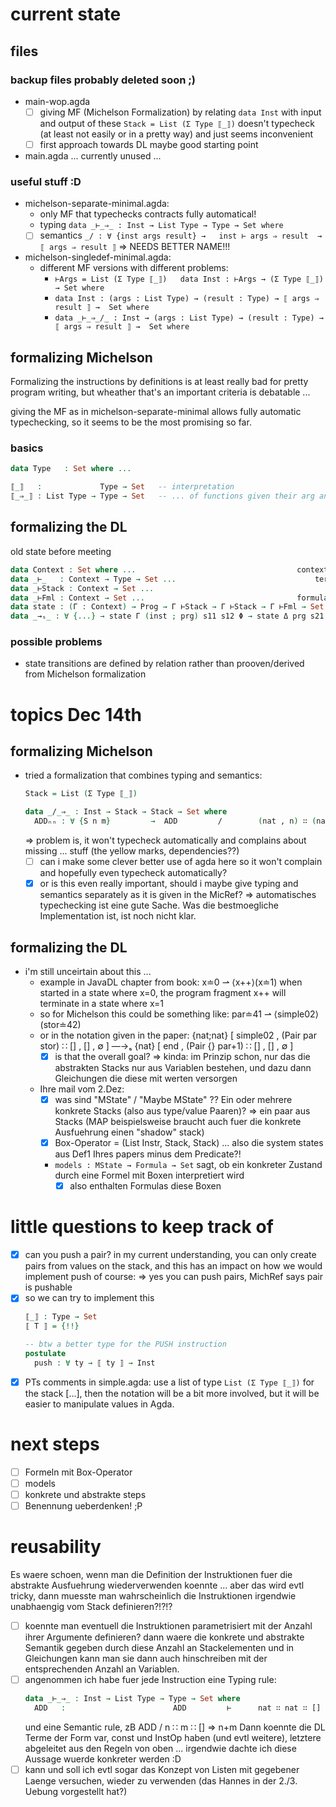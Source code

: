 # current state

## files

### backup files probably deleted soon ;)

- main-wop.agda
  - [ ] giving MF (Michelson Formalization) by relating ```data Inst``` with input and output of these ```Stack = List (Σ Type ⟦_⟧)```
    doesn't typecheck (at least not easily or in a pretty way) and just seems inconvenient
  - [ ] first approach towards DL maybe good starting point
- main.agda ... currently unused ...

### useful stuff :D

- michelson-separate-minimal.agda: 
  - only MF that typechecks contracts fully automatical!
  - typing ```data _⊢_⇒_ : Inst → List Type → Type → Set where```
  - [ ] semantics ```_/ : ∀ {inst args result} →   inst ⊢ args ⇒ result  →  ⟦ args ⇒ result ⟧``` => NEEDS BETTER NAME!!!
- michelson-singledef-minimal.agda:
  - different MF versions with different problems:
    - ```⊢Args = List (Σ Type ⟦_⟧)   data Inst : ⊢Args → (Σ Type ⟦_⟧) → Set where```
	- ```data Inst : (args : List Type) → (result : Type) → ⟦ args ⇒ result ⟧ →  Set where ```
	- ```data _⊢_⇒_/_ : Inst → (args : List Type) → (result : Type) → ⟦ args ⇒ result ⟧ →  Set where```

## formalizing Michelson

Formalizing the instructions by definitions is at least really bad for pretty program writing, but wheather that's an important criteria is debatable ...

giving the MF as in michelson-separate-minimal allows fully automatic typechecking, so it seems to be the most promising so far.

### basics

```agda
data Type   : Set where ...

⟦_⟧   :             Type → Set   -- interpretation
⟦_⇒_⟧ : List Type → Type → Set   -- ... of functions given their arg and result types
```

## formalizing the DL

old state before meeting

```agda
data Context : Set where ...									context of symbolic terms
data _⊢_   : Context → Type → Set ...								terms, functions
data _⊢Stack : Context → Set ...
data _⊢Fml : Context → Set ...									formulas, predicates
data state : (Γ : Context) → Prog → Γ ⊢Stack → Γ ⊢Stack → Γ ⊢Fml → Set ...			as in paper.pdf
data _→ₛ_ : ∀ {...} → state Γ (inst ; prg) s11 s12 Φ → state Δ prg s21 s22 Ψ → Set ...		state transitions as in paper.pdf
```

### possible problems
- state transitions are defined by relation rather than prooven/derived from Michelson formalization

# topics Dec 14th

## formalizing Michelson

- tried a formalization that combines typing and semantics:
  ```agda
  Stack = List (Σ Type ⟦_⟧)

  data _/_⇒_ : Inst → Stack → Stack → Set where
    ADDₙₙ : ∀ {S n m}         →  ADD         /        (nat , n) ∷ (nat , m) ∷ S   ⇒               (nat , n + m) ∷ S
  ```
  => problem is, it won't typecheck automatically and complains about missing ... stuff (the yellow marks, dependencies??)
  - [ ] can i make some clever better use of agda here so it won't complain and hopefully even typecheck automatically?
  - [x] or is this even really important, should i maybe give typing and semantics separately as it is given in the MicRef?
    => automatisches typechecking ist eine gute Sache. Was die bestmoegliche Implementation ist, ist noch nicht klar.

## formalizing the DL

- i'm still unceirtain about this ...
  - example in JavaDL chapter from book:
   	x≐0 ⇀ ⟨x++⟩(x≐1)	when started in a state where x=0, the program fragment x++ will terminate in a state where x=1
  - so for Michelson this could be something like:
    par≐41 ⇀ ⟨simple02⟩(stor≐42)
  - or in the notation given in the paper:
    {nat;nat} [ simple02 , (Pair par stor) ∷ [] , [] , ∅ ] —→ₛ {nat} [ end , (Pair {} par+1) ∷ [] , [] , ∅ ]
	- [x] is that the overall goal?
	  => kinda: im Prinzip schon, nur das die abstrakten Stacks nur aus Variablen bestehen, und dazu dann Gleichungen die diese mit werten versorgen
  - Ihre mail vom 2.Dez:
    - [x] was sind "MState" / "Maybe MState" ?? Ein oder mehrere konkrete Stacks (also aus type/value Paaren)?
	  => ein paar aus Stacks (MAP beispielsweise braucht auch fuer die konkrete Ausfuehrung einen "shadow" stack)
	- [x] Box-Operator = (List Instr, Stack, Stack) ... also die system states aus Def1 Ihres papers minus dem Predicate?!
	- `models : MState → Formula → Set` sagt, ob ein konkreter Zustand durch eine Formel mit Boxen interpretiert wird
	  - [x] also enthalten Formulas diese Boxen
  
# little questions to keep track of

- [x] can you push a pair? in my current understanding, you can only create pairs from values on the stack, and this has an impact on how we would implement push of course:
  => yes you can push pairs, MichRef says pair is pushable
- [x] so we can try to implement this
  ```agda
  ⟦_⟧ : Type → Set
  ⟦ T ⟧ = {!!}

  -- btw a better type for the PUSH instruction
  postulate
    push : ∀ ty → ⟦ ty ⟧ → Inst
  ```
- [x] PTs comments in simple.agda:
  use a list of type `List (Σ Type ⟦_⟧)` for the stack [...], then the notation will be a bit more involved, but it will be easier to manipulate values in Agda.

# next steps

- [ ] Formeln mit Box-Operator
- [ ] models
- [ ] konkrete und abstrakte steps
- [ ] Benennung ueberdenken! ;P

# reusability

Es waere schoen, wenn man die Definition der Instruktionen fuer die abstrakte Ausfuehrung wiederverwenden koennte
... aber das wird evtl tricky, dann muesste man wahrscheinlich die Instruktionen irgendwie unabhaengig vom Stack definieren?!?!?

- [ ] koennte man eventuell die Instruktionen parametrisiert mit der Anzahl ihrer Argumente definieren?
  dann waere die konkrete und abstrakte Semantik gegeben durch diese Anzahl an Stackelementen
  und in Gleichungen kann man sie dann auch hinschreiben mit der entsprechenden Anzahl an Variablen.
- [ ] angenommen ich habe fuer jede Instruction eine Typing rule:
  ```agda
  data _⊢_⇒_ : Inst → List Type → Type → Set where
	ADD   :                        ADD         ⊢      nat ∷ nat ∷ []  ⇒           nat
  ```
  und eine Semantic rule, zB       ADD         /        n ∷   m ∷ []  ⇒           n+m
  Dann koennte die DL Terme der Form var, const und InstOp haben (und evtl weitere), letztere abgeleitet aus den Regeln von oben
  ... irgendwie dachte ich diese Aussage wuerde konkreter werden :D
- [ ] kann und soll ich evtl sogar das Konzept von Listen mit gegebener Laenge versuchen, wieder zu verwenden (das Hannes in der 2./3. Uebung vorgestellt hat?)
